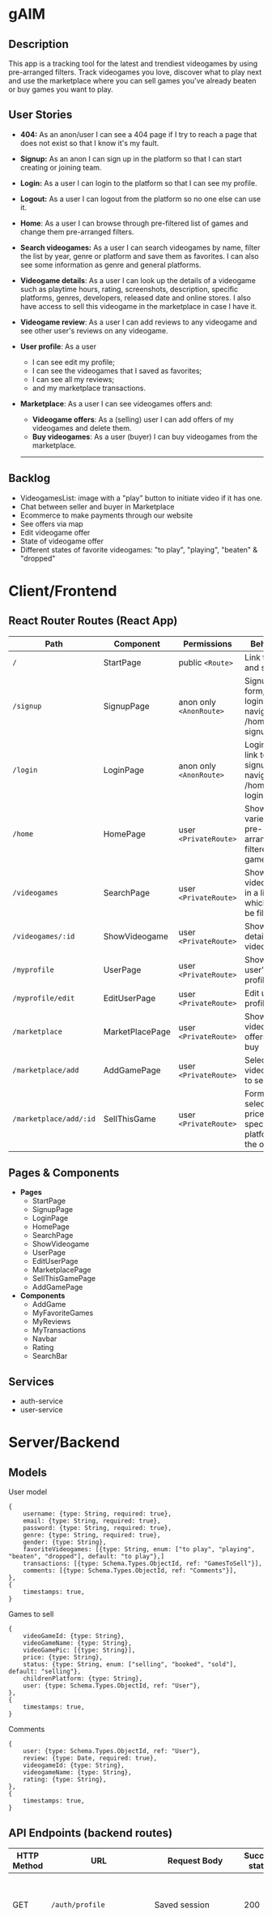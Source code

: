 

# gAIM

## Description

This app is a tracking tool for the latest and trendiest videogames by using pre-arranged filters. Track videogames you love, discover what to play next and use the marketplace where you can sell games you've already beaten or buy games you want to play.



## User Stories

- **404:** As an anon/user I can see a 404 page if I try to reach a page that does not exist so that I know it's my fault.

- **Signup:** As an anon I can sign up in the platform so that I can start creating or joining team.

- **Login:** As a user I can login to the platform so that I can see my profile.

- **Logout:** As a user I can logout from the platform so no one else can use it.

- **Home**: As a user I can browse through pre-filtered list of games and change them pre-arranged filters.

- **Search videogames:** As a user I can search videogames by name, filter the list by year, genre or platform and save them as favorites. I can also see some information as genre and general platforms.

- **Videogame details**: As a user I can look up the details of a videogame such as playtime hours, rating, screenshots, description, specific platforms, genres, developers, released date and online stores. I also have access to sell this videogame in the marketplace in case I have it.

- **Videogame review**: As a user I can add reviews to any videogame and see other user's reviews on any videogame.

- **User profile**: As a user 

  - I can see edit my profile;
  -  I can see the videogames that I saved as favorites; 
  - I can see all my reviews; 
  - and my marketplace transactions.

- **Marketplace**: As a user I can see videogames offers and:

  - **Videogame offers**: As a (selling) user I can add offers of my videogames and delete them.
  - **Buy videogames**: As a user (buyer) I can buy videogames from the marketplace.

  ****

## Backlog

- VideogamesList: image with a "play" button to initiate video if it has one.
- Chat between seller and buyer in Marketplace
- Ecommerce to make payments through our website
- See offers via map
- Edit videogame offer
- State of videogame offer
- Different states of favorite videogames: "to play", "playing", "beaten" & "dropped"

# Client/Frontend

## React Router Routes (React App)

| Path                   | Component       | Permissions             | Behavior                                                   |
| ---------------------- | --------------- | ----------------------- | ---------------------------------------------------------- |
| `/`                    | StartPage       | public `<Route>`        | Link to login and signup                                   |
| `/signup`              | SignupPage      | anon only `<AnonRoute>` | Signup form, link to login, navigate to /home after signup |
| `/login`               | LoginPage       | anon only `<AnonRoute>` | Login form, link to signup, navigate to /home after login  |
| `/home`                | HomePage        | user `<PrivateRoute>`   | Show a variety of pre-arranged filtered games              |
| `/videogames`          | SearchPage      | user `<PrivateRoute>`   | Show all videogames in a list which can be filtered        |
| `/videogames/:id`      | ShowVideogame   | user `<PrivateRoute>`   | Show details of a video game                               |
| `/myprofile`           | UserPage        | user `<PrivateRoute>`   | Show user's profile                                        |
| `/myprofile/edit`      | EditUserPage    | user `<PrivateRoute>`   | Edit user's profile                                        |
| `/marketplace`         | MarketPlacePage | user `<PrivateRoute>`   | Show all videogame offers to buy                           |
| `/marketplace/add`     | AddGamePage     | user `<PrivateRoute>`   | Select a videogame to sell                                 |
| `/marketplace/add/:id` | SellThisGame    | user `<PrivateRoute>`   | Form to select a price and specific platform for the offer |



## Pages & Components

- **Pages**
  - StartPage
  - SignupPage
  - LoginPage
  - HomePage
  - SearchPage
  - ShowVideogame
  - UserPage
  - EditUserPage
  - MarketplacePage
  - SellThisGamePage
  - AddGamePage
- **Components**
  - AddGame
  - MyFavoriteGames
  - MyReviews
  - MyTransactions
  - Navbar
  - Rating
  - SearchBar

## Services

- auth-service
- user-service



# Server/Backend

## Models

User model

```
{
    username: {type: String, required: true},
    email: {type: String, required: true},
    password: {type: String, required: true},
    genre: {type: String, required: true},
    gender: {type: String},
    favoriteVideogames: [{type: String, enum: ["to play", "playing", "beaten", "dropped"], default: "to play"},]
    transactions: [{type: Schema.Types.ObjectId, ref: "GamesToSell"}],
    comments: [{type: Schema.Types.ObjectId, ref: "Comments"}],
},
{
    timestamps: true,
}
```

Games to sell

```
{
    videoGameId: {type: String},
    videoGameName: {type: String},
    videoGamePic: [{type: String}],
    price: {type: String},
    status: {type: String, enum: ["selling", "booked", "sold"], default: "selling"},
    childrenPlatform: {type: String},
    user: {type: Schema.Types.ObjectId, ref: "User"},
},
{
    timestamps: true,
}
```

Comments

```
{
    user: {type: Schema.Types.ObjectId, ref: "User"},
    review: {type: Date, required: true},
    videogameId: {type: String},
    videogameName: {type: String},
    rating: {type: String},
},
{
    timestamps: true,
}
```



## API Endpoints (backend routes)

| HTTP Method | URL                       | Request Body                                                 | Success status | Error Status | Description                                                  |
| ----------- | ------------------------- | ------------------------------------------------------------ | -------------- | ------------ | ------------------------------------------------------------ |
| GET         | `/auth/profile`           | Saved session                                                | 200            | 404          | Check if user is logged in and return profile page           |
| POST        | `/auth/signup`            | {name, email, password preferred genre}                      | 201            | 404          | Checks if fields not empty (422) and user not exists (409), then create user with encrypted password, and store user in session |
| POST        | `/auth/login`             | {username, password}                                         | 200            | 401          | Checks if fields not empty (422), if user exists (404), and if password matches (404), then stores user in session |
| POST        | `/auth/logout`            | (empty)                                                      | 204            | 400          | Logs out the user                                            |
| GET         | `/api/myprofile`          | (empty)                                                      | 200            | 400          | Shows profile                                                |
| PUT         | `/api/myprofile/edit`     | {username, email, genre, gender}                             | 200            | 400          | Updates the current user in database                         |
| POST        | `/api/myprofile/favorite` | {favoriteVideogames, userID}                                 | 200            | 400          | Adds a favorite videogame to user DB                         |
| POST        | `/api/review`             | {review, videogameId, videogameName, user}                   | 200            | 500          | Creates a review on a videogame                              |
| GET         | `/api/review`             | {empty}                                                      | 200            | 500          | Shows all reviews of a videogame                             |
| POST        | `/api/review/delete`      | {idOfReview}                                                 | 200            | 500          | Deletes the chosen review                                    |
| POST        | `/api/marketplace/status` | {id, status}                                                 | 200            | 500          | Changes offer status                                         |
| POST        | `/api/offer`              | {price, childrenPlatform, videoGameId, videoGameName, videoGamePic, user} | 200            | 500          | Creates an offer                                             |
| GET         | `/api/offer`              | {empty}                                                      | 200            | 500          | Shows all offers                                             |
| POST        | `/api/offer/delete`       | {idOfTransaction}                                            | 200            | 500          | Deletes an offer                                             |



## Links

### Trello

[Link url](https://trello.com/b/3dZ9hogu)

### Git

URls for the project repo and deploy: [link Repo Server,](https://github.com/Noiretit/gAIM-server) [link Repo Client,](https://github.com/Noiretit/gAIM-client) [link Deploy](https://gaim-m3.herokuapp.com)

### Slides

URls for the project presentation: [Google Presentation](https://docs.google.com/presentation/d/18ZlNMPJzwyPUxtTunzU8tghURCakjAQym50o_gAZXHY/edit?usp=sharing)

